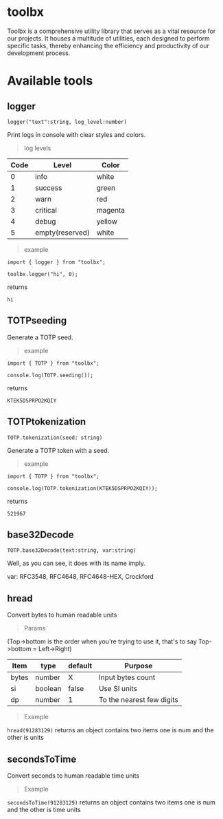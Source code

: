 # toolbx
Toolbx is a comprehensive utility library that serves as a vital resource for our projects. It houses a multitude of utilities, each designed to perform specific tasks, thereby enhancing the efficiency and productivity of our development process.

# Available tools

## logger

```logger("text":string, log_level:number)```

Print logs in console with clear styles and colors.

> log levels

|Code|Level|Color|
|-|-|-|
|0|info|white|
|1|success|green|
|2|warn|red|
|3|critical|magenta|
|4|debug|yellow|
|5|empty(reserved)|white|

> example

```
import { logger } from "toolbx";

toolbx.logger("hi", 0);
```

returns

```
hi
```

## TOTPseeding

Generate a TOTP seed.

> example

```
import { TOTP } from "toolbx";

console.log(TOTP.seeding());
```

returns

```
KTEK5DSPRPO2KQIY
```

## TOTPtokenization

```TOTP.tokenization(seed: string)```

Generate a TOTP token with a seed.

> example

```
import { TOTP } from "toolbx";

console.log(TOTP.tokenization(KTEK5DSPRPO2KQIY));
```

returns

```
521967
```

## base32Decode

```TOTP.base32Decode(text:string, var:string)```

Well, as you can see, it does with its name imply.

var: RFC3548, RFC4648, RFC4648-HEX, Crockford

## hread

Convert bytes to human readable units

> Params

(Top->bottom is the order when you're trying to use it, that's to say Top->bottom = Left->Right)

|Item|type|default|Purpose|
|-|-|-|-|
|bytes|number|X|Input bytes count|
|si|boolean|false|Use SI units|
|dp|number|1|To the nearest few digits|

> Example

`hread(91283129)` returns an object contains two items one is num and the other is units

## secondsToTime

Convert seconds to human readable time units

> Example

`secondsToTime(91283129)` returns an object contains two items one is num and the other is time units